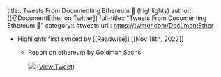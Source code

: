 title:: Tweets From Documenting Ethereum 🧾 (highlights)
author:: [[@DocumentEther on Twitter]]
full-title:: "Tweets From Documenting Ethereum 🧾"
category:: #tweets
url:: https://twitter.com/DocumentEther

- Highlights first synced by [[Readwise]] [[Nov 18th, 2022]]
	- Report on ethereum by Goldman Sachs. 
	  
	  ![](https://pbs.twimg.com/media/E1-r7rOVgAQfGIS.png) ([View Tweet](https://twitter.com/DocumentEther/status/1396023462003576835))